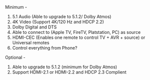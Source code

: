 

Minimum - 

1. 5.1 Audio (Able to upgrade to 5.1.2/ Dolby Atmos)
2. 4K Video (Support 4K/120 Hz and HDCP 2.2)
3. Dolby Digital and DTS
4. Able to connect to (Apple TV, FireTV, Platstation, PC) as source
5. HDMI-CEC (Enables one remote to control TV + AVR + source) or Universal remotes
6. Control everything from Phone?



Optional - 
1. Able to upgrade to 5.1.2 (minimum for Dolby Atmos)
2. Support HDMI-2.1 or HDMI-2.2 and HDCP 2.3 Complient
